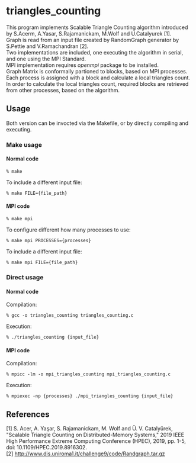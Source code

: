 # triangles_counting
This program implements Scalable Triangle Counting algorithm introduced by S.Acerm, A.Yasar, S.Rajamanickam, M.Wolf and U.Catalyurek [1].
<br>
Graph is read from an input file created by RandomGraph generator by S.Pettie and V.Ramachandran [2].
<br>
Two implementations are included, one executing the algorithm in serial, and one using the MPI Standard.
<br>
MPI implementation requires *openmpi* package to be installed.
<br>
Graph Matrix is conformally partioned to blocks, based on MPI processes.
<br>
Each process is assigned with a block and calculate a local triangles count.
<br>
In order to calculate the local triangles count, required blocks are retrieved from other processes, based on the algorithm.

## Usage
Both version can be invocted via the Makefile, or by directly compiling and executing.

### Make usage
#### Normal code
```
% make
```
To include a different input file:
```
% make FILE={file_path}
```

#### MPI code
```
% make mpi
```
To configure different how many processes to use:
```
% make mpi PROCESSES={processes}
```
To include a different input file:
```
% make mpi FILE={file_path}
```

### Direct usage
#### Normal code
Compilation:
```
% gcc -o triangles_counting triangles_counting.c
```
Execution:
```
% ./triangles_counting {input_file}
```

#### MPI code
Compilation:
```
% mpicc -lm -o mpi_triangles_counting mpi_triangles_counting.c
```
Execution:
```
% mpiexec -np {processes} ./mpi_triangles_counting {input_file}
```

## References
[1] S. Acer, A. Yaşar, S. Rajamanickam, M. Wolf and Ü. V. Catalyürek, "Scalable Triangle Counting on Distributed-Memory Systems," 2019 IEEE High Performance Extreme Computing Conference (HPEC), 2019, pp. 1-5, doi: 10.1109/HPEC.2019.8916302.
<br>
[2] http://www.dis.uniroma1.it/challenge9/code/Randgraph.tar.gz
